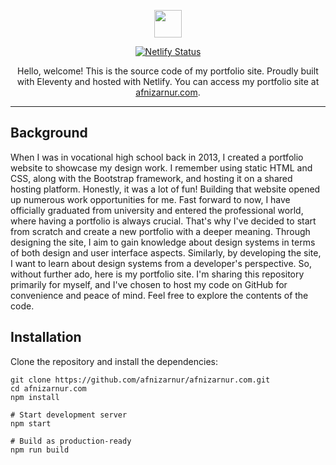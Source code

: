 <p align="center">
  <a href="https://github.com/afnizarnur">
    <img src="https://d33wubrfki0l68.cloudfront.net/f797e66685f2b4116788a43d1a904aa35cb5555e/5ebad/assets/images/afnizar-nur-ghifari.png" width="44">
  </a>
</p>

<p align="center">
  <a href="https://app.netlify.com/sites/afnizarnur/deploys"><img src="https://api.netlify.com/api/v1/badges/39910d3d-7848-4020-914c-209c03d34b82/deploy-status" alt="Netlify Status" /></a>
</p>

<p align="center">
  Hello, welcome! This is the source code of my portfolio site. Proudly built with Eleventy and hosted with Netlify. You can access my portfolio site at <a href="https://afnizarnur.com">afnizarnur.com</a>.
</p>

---

## Background

When I was in vocational high school back in 2013, I created a portfolio website to showcase my design work. I remember using static HTML and CSS, along with the Bootstrap framework, and hosting it on a shared hosting platform. Honestly, it was a lot of fun! Building that website opened up numerous work opportunities for me. Fast forward to now, I have officially graduated from university and entered the professional world, where having a portfolio is always crucial. That's why I've decided to start from scratch and create a new portfolio with a deeper meaning. Through designing the site, I aim to gain knowledge about design systems in terms of both design and user interface aspects. Similarly, by developing the site, I want to learn about design systems from a developer's perspective. So, without further ado, here is my portfolio site. I'm sharing this repository primarily for myself, and I've chosen to host my code on GitHub for convenience and peace of mind. Feel free to explore the contents of the code.

## Installation

Clone the repository and install the dependencies:

    git clone https://github.com/afnizarnur/afnizarnur.com.git
    cd afnizarnur.com
    npm install

    # Start development server
    npm start

    # Build as production-ready
    npm run build
